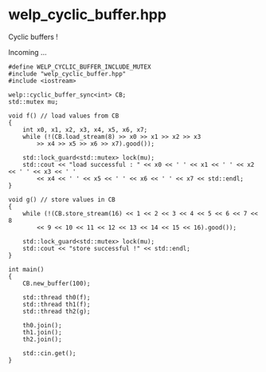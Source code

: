 # welp_cyclic_buffer.hpp

Cyclic buffers !

Incoming ...

	#define WELP_CYCLIC_BUFFER_INCLUDE_MUTEX
	#include "welp_cyclic_buffer.hpp"
	#include <iostream>
	
	welp::cyclic_buffer_sync<int> CB;
	std::mutex mu;
	
	void f() // load values from CB
	{
		int x0, x1, x2, x3, x4, x5, x6, x7;
		while (!(CB.load_stream(8) >> x0 >> x1 >> x2 >> x3
			>> x4 >> x5 >> x6 >> x7).good());

		std::lock_guard<std::mutex> lock(mu);
		std::cout << "load successful : " << x0 << ' ' << x1 << ' ' << x2 << ' ' << x3 << ' '
			<< x4 << ' ' << x5 << ' ' << x6 << ' ' << x7 << std::endl;
	}

	void g() // store values in CB
	{
		while (!(CB.store_stream(16) << 1 << 2 << 3 << 4 << 5 << 6 << 7 << 8
			<< 9 << 10 << 11 << 12 << 13 << 14 << 15 << 16).good());
		
		std::lock_guard<std::mutex> lock(mu);
		std::cout << "store successful !" << std::endl;
	}
	
	int main()
	{
		CB.new_buffer(100);
	
		std::thread th0(f);
		std::thread th1(f);
		std::thread th2(g);
	
		th0.join();
		th1.join();
		th2.join();
	
		std::cin.get();
	}
